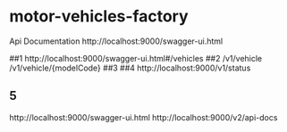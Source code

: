 # motor-vehicles-factory

Api Documentation
http://localhost:9000/swagger-ui.html

##1
http://localhost:9000/swagger-ui.html#/vehicles
##2
/v1/vehicle
/v1/vehicle/{modelCode}
##3
##4
http://localhost:9000/v1/status
## 5
http://localhost:9000/swagger-ui.html
http://localhost:9000/v2/api-docs
